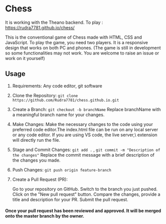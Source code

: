 # Chess

It is working with the Theano backend.
To play : https://rudra7781.github.io/chess/

This is the conventional game of Chess made with HTML, CSS and JavaScript. To play the game, you need two players. It is a responsive design that works on both PC and phones. (The game is still in development so some functionalities may not work. You are welcome to raise an issue or work on it yourself)

## Usage

 1. Requirements: Any code editor, git software

 2. Clone the Repository: `git clone https://github.com/Rudra7781/chess.github.io.git`

 3. Create a Branch: `git checkout -b branchName` Replace branchName with a meaningful branch name for your changes.

 4. Make Changes: Make the necessary changes to the code using your preferred code editor.The index.html file can be run on any local server or any code editor. If you are using VS code, the live server,\ extension will directly run the file.

 5. Stage and Commit Changes: `git add .` , `git commit -m "Description of the changes"` Replace the commit message with a brief description of the changes you made.

 6. Push Changes: `git push origin feature-branch`

 7. Create a Pull Request (PR):

    Go to your repository on GitHub.
    Switch to the branch you just pushed.
    Click on the "New pull request" button.
    Compare the changes, provide a title and description for your PR.
    Submit the pull request.

#### Once your pull request has been reviewed and approved. It will be merged onto the master branch by the owner.
